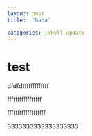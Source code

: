 ```yaml
---
layout: post
title:  "haha"

categories: jekyll update
---
```

# test

dfdfdfffffffffffff

fffffffffffffffff

fffffffffffffffffff

3333333333333333333
